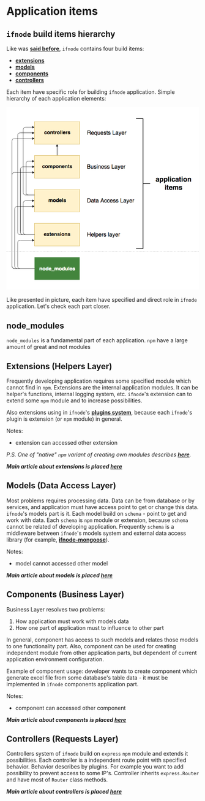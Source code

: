 # Application items

## `ifnode` build items hierarchy

Like was **[said before](/docs/intro/ideology)**, `ifnode` contains four build items:
* **[extensions](/docs/app/extensions)**
* **[models](/docs/app/models)**
* **[components](/docs/app/components)**
* **[controllers](/docs/app/controllers)**

Each item have specific role for building `ifnode` application. Simple hierarchy of each application elements:

![Application items hierarchy](/assets/img/hierarchy.png)

Like presented in picture, each item have specified and direct role in `ifnode` application. Let's check each part closer.

## node_modules

`node_modules` is a fundamental part of each application. `npm` have a large amount of great and not modules

## Extensions (Helpers Layer)

Frequently developing application requires some specified module which cannot find in `npm`. Extensions are the internal application modules. It can be helper's functions, internal logging system, etc. `ifnode`'s extension can to extend some `npm` module and to increase possibilities.

Also extensions using in `ifnode`'s **[plugins system](/docs/app/plugins)**, because each `ifnode`'s plugin is extension (or `npm` module) in general.

Notes:
* extension can accessed other extension

_P.S. One of "native" `npm` variant of creating own modules describes **[here](https://blog.risingstack.com/nodejs-at-scale-npm-best-practices/#9developingpackages)**._

***Main article about extensions is placed [here](/docs/app/extensions)***

## Models (Data Access Layer)

Most problems requires processing data. Data can be from database or by services, and application must have access point to get or change this data. `ifnode`'s models part is it.
Each model build on `schema` - point to get and work with data. Each `schema` is `npm` module or extension, because `schema` cannot be related of developing application. Frequently `schema` is a middleware between `ifnode`'s models system and external data access library (for example, **[ifnode-mongoose](https://www.npmjs.com/package/ifnode-mongoose)**).

Notes:
* model cannot accessed other model

***Main article about models is placed [here](/docs/app/models)***

## Components (Business Layer)

Business Layer resolves two problems:

1. How application must work with models data
2. How one part of application must to influence to other part

In general, component has access to such models and relates those models to one functionality part. Also, component can be used for creating independent module from other application parts, but dependent of current application environment configuration.

Example of component usage: developer wants to create component which generate excel file from some database's table data - it must be implemented in `ifnode` components application part.

Notes:
* component can accessed other component

***Main article about components is placed [here](/docs/app/components)***

## Controllers (Requests Layer)

Controllers system of `ifnode` build on `express` `npm` module and extends it possibilities. Each controller is a independent route point with specified behavior. Behavior describes by plugins. For example you want to add possibility to prevent access to some IP's.
Controller inherits `express.Router` and have most of `Router` class methods.

***Main article about controllers is placed [here](/docs/app/controllers)***
